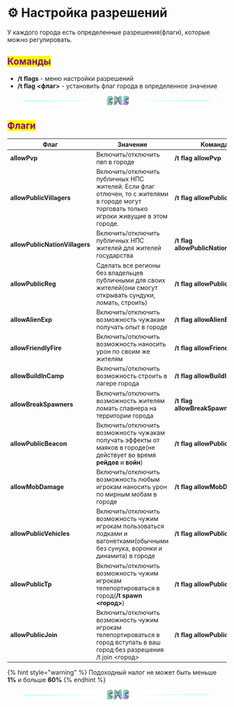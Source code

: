 # ⚙️ Настройка разрешений

У каждого города есть определенные разрешения(флаги), которые можно регулировать.

## <mark style="color:purple;">Команды</mark>

* **/t flags** - меню настройки разрешений
* **/t flag** **<флаг>** - установить флаг города в определенное значение

<figure><img src="../.gitbook/assets/gitlab_hr7.svg" alt=""><figcaption></figcaption></figure>

## <mark style="color:purple;">Флаги</mark>

| Флаг                           | Значение                                                                                                                                 | Команда                                |
| ------------------------------ | ---------------------------------------------------------------------------------------------------------------------------------------- | -------------------------------------- |
| **allowPvp**                   | Включить/отключить пвп в городе                                                                                                          | **/t flag allowPvp**                   |
| **allowPublicVillagers**       | Включить/отключить публичных НПС жителей. Если флаг отлючен, то с жителями в городе могут торговать только игроки живущие в этом городе. | **/t flag allowPublicVillagers**       |
| **allowPublicNationVillagers** | Включить/отключить публичных НПС жителей для  жителей государства                                                                        | **/t flag allowPublicNationVillagers** |
| **allowPublicReg**             | Сделать все регионы без владельцев публичными для своих жителей(они смогут открывать сундуки, ломать, строить)                           | **/t flag allowPublicReg**             |
| **allowAlienExp**              | Включить/отключить возможность чужакам получать опыт в городе                                                                            | **/t flag allowAlienExp**              |
| **allowFriendlyFire**          | Включить/отключить возможность наносить урон по своим же жителям                                                                         | **/t flag allowFriendlyFire**          |
| **allowBuildInCamp**           | Включить/отключить возможность строить в лагере города                                                                                   | **/t flag allowBuildInCamp**           |
| **allowBreakSpawners**         | Включить/отключить возможность жителям ломать спавнера на территории города                                                              | **/t flag allowBreakSpawners**         |
| **allowPublicBeacon**          | Включить/отключить возможность чужакам получать эффекты от маяков в городе(не действует во время **рейдов** и **войн**)                  | **/t flag allowPublicBeacon**          |
| **allowMobDamage**             | Включить/отключить возможность любым  игрокам наносить урон по мирным мобам в городе                                                     | **/t flag allowMobDamage**             |
| **allowPublicVehicles**        | Включить/отключить возможность чужим игрокам пользоваться лодками и вагонетками(обычными без сунука, воронки и динамита) в городе        | **/t flag allowPublicVehicles**        |
| **allowPublicTp**              | Включить/отключить возможность чужим игрокам телепортироваться в город(**/t spawn <город>**)                                             | **/t flag allowPublicTp**              |
| **allowPublicJoin**            | Включить/отключить возможность чужим игрокам телепортироваться в город вступать в ваш город без разрешения /t join <город>               | **/t flag allowPublicJoin**            |

{% hint style="warning" %}
Подоходный налог не может быть меньше **1%** и больше **60%**
{% endhint %}

<figure><img src="../.gitbook/assets/gitlab_hr7.svg" alt=""><figcaption></figcaption></figure>

